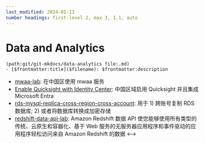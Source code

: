 ```yaml
---
last_modified: 2024-01-13
number headings: first-level 2, max 3, 1.1, auto
---
```


#  Data and Analytics

```expander
(path:git/git-mkdocs/data-analytics file:.md)
- [$frontmatter:title]($filename): $frontmatter:description

```
- [mwaa-lab](mwaa-lab): 在中国区使用 mwaa 服务
- [Enable Quicksight with Identity Center](poc-quicksight-with-identity-center): 中国区域启用 Quicksight 并且集成 Microsoft Entra
- [rds-mysql-replica-cross-region-cross-account](rds-mysql-replica-cross-region-cross-account): 用于 1) 跨账号复制 RDS 数据库; 2) 或者将数据库转换成加密存储
- [redshift-data-api-lab](redshift-data-api-lab): Amazon Redshift 数据 API 使您能够使用所有类型的传统、云原生和容器化、基于 Web 服务的无服务器应用程序和事件驱动的应用程序轻松访问来自 Amazon Redshift 的数据
<-->

